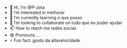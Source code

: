 - 👋 Hi, I’m @P-Jota
- 👀 I’m interested in melhorar
- 🌱 I’m currently learning o que posso
- 💞️ I’m looking to collaborate on tudo que eu puder ajudar
- 📫 How to reach me redes socias
- 😄 Pronouns: ...
- ⚡ Fun fact: gosto da altavelocidade

<!---
P-Jota/P-Jota is a ✨ special ✨ repository because its `README.md` (this file) appears on your GitHub profile.
You can click the Preview link to take a look at your changes.
--->
